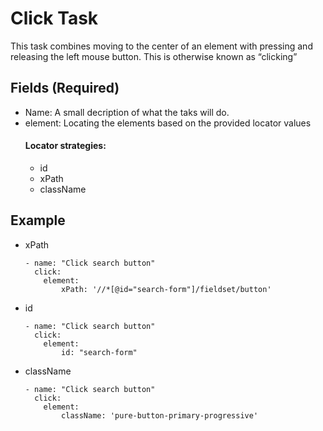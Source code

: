 # Click Task

This task combines moving to the center of an element with pressing and releasing the left mouse button. This is otherwise known as “clicking”

## Fields (Required)
* Name: A small decription of what the taks will do.
* element: Locating the elements based on the provided locator values
    #### Locator strategies:
    * id
    * xPath
    * className

## Example
* xPath

    ```
    - name: "Click search button"
      click:
        element:
            xPath: '//*[@id="search-form"]/fieldset/button'
    ```      
* id
    ```
    - name: "Click search button"
      click:
        element:
            id: "search-form"
    ```   
* className   
    ```
    - name: "Click search button"
      click:
        element:
            className: 'pure-button-primary-progressive'
    ```   